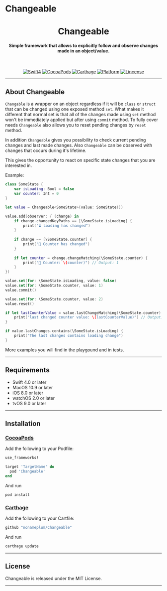 # Changeable


<H1 align="center">Changeable</H1>
<H4 align="center">
Simple framework that allows to explicitly follow and observe changes made in an object/value.
</H4>
</br>

<p align="center">
<a href="https://developer.apple.com/swift"><img alt="Swift4" src="https://img.shields.io/badge/language-swift4-orange.svg?style=flat"/></a>
<a href="https://cocoapods.org/pods/Changeable"><img alt="CocoaPods" src="https://img.shields.io/cocoapods/v/Changeable.svg"/></a>
<a href="https://github.com/Carthage/Carthage"><img alt="Carthage" src="https://img.shields.io/badge/Carthage-compatible-yellow.svg?style=flat"/></a>
<a href="https://developer.apple.com/swift/"><img alt="Platform" src="https://img.shields.io/badge/platform-iOS%20%7C%20OSX%20%7C%20tvOS%20%7C%20watchOS-green.svg"/></a>
<a href="https://github.com/ra1028/VueFlux/blob/master/LICENSE"><img alt="Lincense" src="http://img.shields.io/badge/license-MIT-000000.svg?style=flat"/></a>
</p>

---

## About Changeable

`Changable` is a wrapper on an object regardless if it will be `class` or `struct` that can be changed using one exposed method `set`. What makes it different that normal set is that all of the changes made using `set` method won't be immediately applied but after using `commit` method. To fully cover needs `Changeable` also allows you to reset pending changes by `reset` method.

In addition `Changeable` gives you possibility to check current pending changes and last made changes. Also `Changeable` can be observed with changes that occurs during it's lifetime.

This gives the opportunity to react on specific state changes that you are interested in.

Example:

```swift
class SomeState {
    var isLoading: Bool = false
    var counter: Int = 0
}

let value = Changeable<SomeState>(value: SomeState())

value.add(observer: { (change) in
    if change.changedKeyPaths == [\SomeState.isLoading] {
        print("⏳ Loading has changed")
    }
    
    if change ~= [\SomeState.counter] {
    	print("💯 Counter has changed")
    }
    
    if let counter = change.changeMatching(\SomeState.counter) {
        print("💯 Counter: \(counter)") // Output: 1
    }
})

value.set(for: \SomeState.isLoading, value: false)
value.set(for: \SomeState.counter, value: 1)
value.commit()

value.set(for: \SomeState.counter, value: 2)
value.reset()

if let lastCounterValue = value.lastChangeMatching(\SomeState.counter) {
    print("last changed counter value: \(lastCounterValue)") // Output: 1
}

if value.lastChanges.contains(\SomeState.isLoading) {
    print("The last changes contains loading change")
}
```

More examples you will find in the playgound and in tests.

---

## Requirements
- Swift 4.0 or later
- MacOS 10.9 or later
- iOS 8.0 or later
- watchOS 2.0 or later
- tvOS 9.0 or later

---

## Installation

### [CocoaPods](https://cocoapods.org/)  
Add the following to your Podfile:  
```ruby
use_frameworks!

target 'TargetName' do
  pod 'Changeable'
end
```
And run
```sh
pod install
```

### [Carthage](https://github.com/Carthage/Carthage)  
Add the following to your Cartfile:  
```ruby
github "nonameplum/Changeable"
```
And run
```sh
carthage update
```

---

## License
Changeable is released under the MIT License.  

---